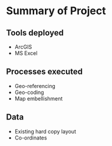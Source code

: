 # Summary of Project

## Tools deployed
- ArcGIS
- MS Excel

## Processes executed
- Geo-referencing
- Geo-coding
- Map embellishment 

## Data 
- Existing hard copy layout
- Co-ordinates